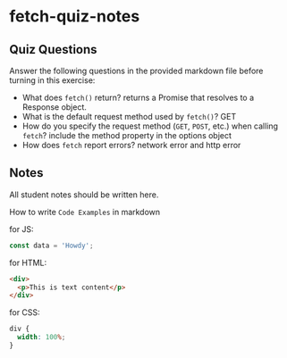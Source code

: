 # fetch-quiz-notes

## Quiz Questions

Answer the following questions in the provided markdown file before turning in this exercise:

- What does `fetch()` return?
  returns a Promise that resolves to a Response object.
- What is the default request method used by `fetch()`?
  GET
- How do you specify the request method (`GET`, `POST`, etc.) when calling `fetch`?
  include the method property in the options object
- How does `fetch` report errors?
  network error and http error

## Notes

All student notes should be written here.

How to write `Code Examples` in markdown

for JS:

```javascript
const data = 'Howdy';
```

for HTML:

```html
<div>
  <p>This is text content</p>
</div>
```

for CSS:

```css
div {
  width: 100%;
}
```
